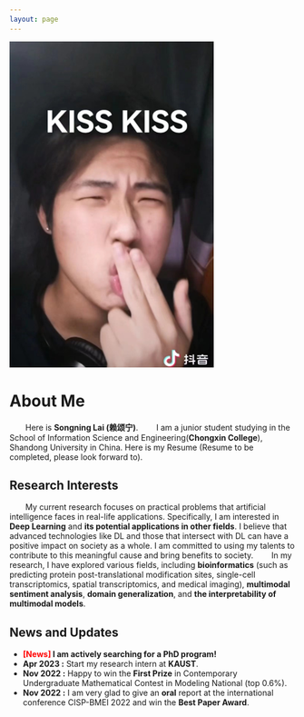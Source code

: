 ```yaml
---
layout: page
---
```


<img src="./1156.jpg" class="floatpic" width="360" height="574">

# About Me

&emsp;&emsp;Here is **Songning Lai (赖颂宁)**.
&emsp;&emsp;I am a junior student studying in the School of Information Science and Engineering(**Chongxin College**), Shandong University in China. Here is my Resume (Resume to be completed, please look forward to).

## Research Interests

&emsp;&emsp;My current research focuses on practical problems that artificial intelligence faces in real-life applications. Specifically, I am interested in **Deep Learning** and **its potential applications in other fields**. I believe that advanced technologies like DL and those that intersect with DL can have a positive impact on society as a whole. I am committed to using my talents to contribute to this meaningful cause and bring benefits to society.
&emsp;&emsp;In my research, I have explored various fields, including **bioinformatics** (such as predicting protein post-translational modification sites, single-cell transcriptomics, spatial transcriptomics, and medical imaging), **multimodal sentiment analysis**, **domain generalization**, and **the interpretability of multimodal models**.

## News and Updates

- **<font color='red'>[News]</font> I am actively searching for a PhD program!**
- **Apr 2023 :** Start my research intern at **KAUST**.
- **Nov 2022 :** Happy to win the **First Prize** in Contemporary Undergraduate Mathematical Contest in Modeling National (top 0.6%).
- **Nov 2022 :** I am very glad to give an **oral** report at the international conference CISP-BMEI 2022 and win the **Best Paper Award**.

